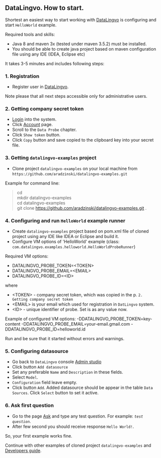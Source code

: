 ## DataLingvo. How to start.

Shortest an easiest way to start working with [DataLingvo](https://datalingvo.com) is configuring and start `HelloWorld` example.

Required tools and skills:
 - Java 8 and maven 3x (tested under maven 3.5.2) must be installed.
 - You should be able to create java project based on maven configuration file using any IDE (IDEA, Eclipse etc)

It takes 3-5 minutes and includes following steps:

### 1. Registration
 - Register user in [DataLingvo](https://datalingvo.com).
 
Note please that all next steps accessible only for administrative users. 

### 2. Getting company secret token
 - [Login](https://datalingvo.com/client/src/datalingvo.html#/signin) into the system. 
 - Click [Account](https://datalingvo.com/client/src/datalingvo.html#/account) page.
 - Scroll to the `Data Probe` chapter.
 - Click `Show token` button. 
 - Click `Copy` button and save copied to the clipboard key into your secret file. 

### 3. Getting `datalingvo-examples` project 
 - Clone project `datalingvo-examples` on your local machine from `https://github.com/aradzinski/datalingvo-examples.git`
  
Example for command line:
>cd<br/> 
>mkdir datalingvo-examples<br/> 
>cd datalingvo-examples<br/> 
>git clone https://github.com/aradzinski/datalingvo-examples.git .

### 4. Configuring and run `HelloWorld` example runner
 - Create `datalingvo-examples` project based on pom.xml file of cloned project using any IDE like IDEA or Eclipse and build it.
 - Configure VM options of 'HelloWorld' example (class: `com.datalingvo.examples.helloworld.HelloWorldProbeRunner`)
 
Required  VM options:
  - DATALINGVO_PROBE_TOKEN=\<TOKEN>
  - DATALINGVO_PROBE_EMAIL=\<EMAIL> 
  - DATALINGVO_PROBE_ID=\<ID>
   
where 
 - \<TOKEN> - company secret token, which was copied in the p. `2. Getting company secret token`
 - \<EMAIL> is your email which used for registration in `DatLingvo` system.
 - \<ID> - unique identifier of probe. Set is as any value now.
 
Example of configured VM options: -DDATALINGVO_PROBE_TOKEN=key-content -DDATALINGVO_PROBE_EMAIL=your-email.gmail.com  -DDATALINGVO_PROBE_ID=helloworld.id

Run and be sure that it started without errors and warnings. 

### 5. Configuring datasource 
 - Go back to `DataLingvo` console [Admin studio](https://datalingvo.com/client/src/datalingvo.html#/studio)
 - Click button `Add datasource`
 - Set any preferable `Name` and `Description` in these fields. 
 - Select `Model`.
 - `Configuration` field leave empty. 
 - Click button `Add`.
Added datasource should be appear in the table `Data Sources`. Click `Select` button to set it active. 

### 6. Ask first question 
 - Go to the page [Ask](https://datalingvo.com/client/src/datalingvo.html#/ask) and type any test question. 
 For example: *`test question`*.
 - After few second you should receive response `Hello World!`.

So, your first example works fine.

Continue with other examples of cloned project `datalingvo-examples` and [Developers guide](TODO:LINK!).		

